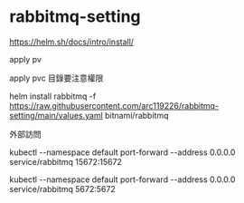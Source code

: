 # rabbitmq-setting

https://helm.sh/docs/intro/install/

apply pv

apply pvc
目錄要注意權限

helm install rabbitmq -f https://raw.githubusercontent.com/arc119226/rabbitmq-setting/main/values.yaml bitnami/rabbitmq

外部訪問

kubectl --namespace default port-forward --address 0.0.0.0 service/rabbitmq 15672:15672


kubectl --namespace default port-forward --address 0.0.0.0 service/rabbitmq 5672:5672
